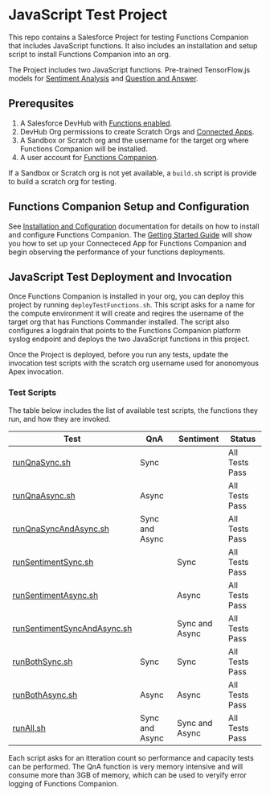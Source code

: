 # JavaScript Test Project
This repo contains a Salesforce Project for testing Functions Companion that includes JavaScript functions. It also includes an installation and setup script to install Functions Companion into an org.

The Project includes two JavaScript functions. Pre-trained TensorFlow.js models for [Sentiment Analysis](https://github.com/tensorflow/tfjs-examples/tree/master/sentiment) and [Question and Answer](https://github.com/tensorflow/tfjs-models/tree/master/qna).
## Prerequsites
1. A Salesforce DevHub with [Functions enabled](https://developer.salesforce.com/docs/platform/functions/guide/configure_your_org.html).
2. DevHub Org permissions to create Scratch Orgs and [Connected Apps](https://help.salesforce.com/s/articleView?id=sf.connected_app_overview.htm&type=5).
3. A Sandbox or Scratch org and the username for the target org where Functions Companion will be installed.
3. A user account for [Functions Companion](https:app.lastmileops.ai).

If a Sandbox or Scratch org is not yet available, a `build.sh` script is provide to build a scratch org for testing.
## Functions Companion Setup and Configuration
See [Installation and Cofiguration](https://github.com/FunctionsCompanion/docs/blob/main/InstallAndConfig.md) documentation for details on how to install and configure Functions Companion. The [Getting Started Guide]((https://github.com/FunctionsCompanion/docs/blob/main/GettingStarted.md) ) will show you how to set up your Connecteced App for Functions Companion and begin observing the performance of your functions deployments.

## JavaScript Test Deployment and Invocation
Once Functions Companion is installed in your org, you can deploy this project by running `deployTestFunctions.sh`. This script asks for a name for the compute environment it will create and reqires the username of the target org that has Functions Commander installed. The script also configures a logdrain that points to the Functions Companion platform syslog endpoint and deploys the two JavaScript functions in this project.

Once the Project is deployed, before you run any tests, update the invocation test scripts with the scratch org username used for anonomyous Apex invocation.

### Test Scripts
The table below includes the list of available test scripts, the functions they run, and how they are invoked.

| Test | QnA | Sentiment | Status |
|------|-----|-----------|--------|
|[runQnaSync.sh](runQnaSync.sh)        |Sync| | All Tests Pass |
|[runQnaAsync.sh](runQnaAsync.sh)        |Async| | All Tests Pass |
|[runQnaSyncAndAsync.sh](runQnaSyncAndAsync.sh)       |Sync and Async| | All Tests Pass |
|[runSentimentSync.sh](runSentimentSync.sh)        | |Sync| All Tests Pass |
|[runSentimentAsync.sh](runSentimentAsync.sh)        | |Async| All Tests Pass |
|[runSentimentSyncAndAsync.sh](runSentimentSyncAndAsync.sh)       ||Sync and Async| All Tests Pass |
|[runBothSync.sh](runBothSync.sh)        |Sync|Sync| All Tests Pass |
|[runBothAsync.sh](runBothAsync.sh)       |Async|Async| All Tests Pass |
|[runAll.sh](runAllFC.sh)       |Sync and Async|Sync and Async| All Tests Pass |

Each script asks for an itteration count so performance and capacity tests can be performed. The QnA function is very memory intensive and will consume more than 3GB of memory, which can be used to veryify error logging of Functions Companion.
